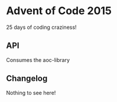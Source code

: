 # Advent of Code 2015
25 days of coding craziness!

## API
Consumes the aoc-library

## Changelog
Nothing to see here!
